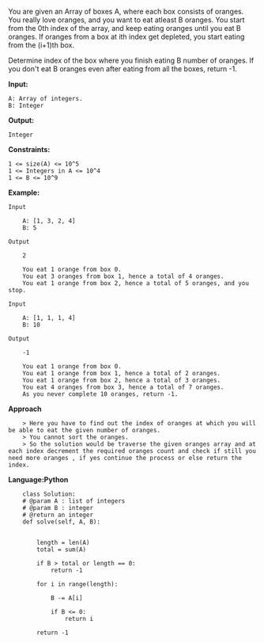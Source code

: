 You are given an Array of boxes A, where each box consists of oranges. You really love oranges, and you want to eat atleast B oranges. You start from the 0th index of the array, and keep eating oranges until you eat B oranges. If oranges from a box at ith index get depleted, you start eating from the (i+1)th box.

Determine index of the box where you finish eating B number of oranges. If you don't eat B oranges even after eating from all the boxes, return -1.

**Input:**

    A: Array of integers.
    B: Integer

**Output:**

    Integer

**Constraints:**

    1 <= size(A) <= 10^5
    1 <= Integers in A <= 10^4
    1 <= B <= 10^9

**Example:**

    Input

        A: [1, 3, 2, 4]
        B: 5

    Output

        2

        You eat 1 orange from box 0.
        You eat 3 oranges from box 1, hence a total of 4 oranges.
        You eat 1 orange from box 2, hence a total of 5 oranges, and you stop.

    Input

        A: [1, 1, 1, 4]
        B: 10

    Output

        -1

        You eat 1 orange from box 0.
        You eat 1 orange from box 1, hence a total of 2 oranges.
        You eat 1 orange from box 2, hence a total of 3 oranges.
        You eat 4 oranges from box 3, hence a total of 7 oranges.
        As you never complete 10 oranges, return -1.
        
**Approach**

        > Here you have to find out the index of oranges at which you will be able to eat the given number of oranges.
        > You cannot sort the oranges.
        > So the solution would be traverse the given oranges array and at each index decrement the required oranges count and check if still you need more oranges , if yes continue the process or else return the index.

**Language:Python**

        class Solution:
        # @param A : list of integers
        # @param B : integer
        # @return an integer
        def solve(self, A, B):
            
            
            length = len(A)
            total = sum(A)
            
            if B > total or length == 0:
                return -1
            
            for i in range(length):
                
                B -= A[i]
                
                if B <= 0:
                    return i
                    
            return -1
                
            

